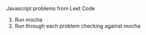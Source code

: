 Javascript problems from Leet Code

1. Run mocha
2. Run through each problem checking against mocha 
